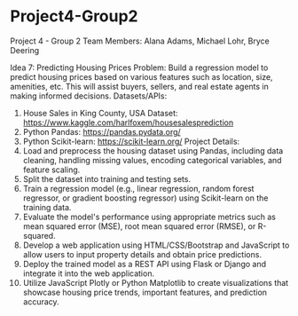 # Project4-Group2
Project 4 - Group 2
Team Members: Alana Adams, Michael Lohr, Bryce Deering

Idea 7: Predicting Housing Prices Problem: Build a regression model to predict housing prices based on
various features such as location, size, amenities, etc. This will assist buyers, sellers, and real estate agents in
making informed decisions.
Datasets/APIs:
1. House Sales in King County, USA Dataset: https://www.kaggle.com/harlfoxem/housesalesprediction
2. Python Pandas: https://pandas.pydata.org/
3. Python Scikit-learn: https://scikit-learn.org/
Project Details:
1. Load and preprocess the housing dataset using Pandas, including data cleaning, handling missing
values, encoding categorical variables, and feature scaling.
2. Split the dataset into training and testing sets.
3. Train a regression model (e.g., linear regression, random forest regressor, or gradient boosting
regressor) using Scikit-learn on the training data.
4. Evaluate the model's performance using appropriate metrics such as mean squared error (MSE), root
mean squared error (RMSE), or R-squared.
5. Develop a web application using HTML/CSS/Bootstrap and JavaScript to allow users to input property
details and obtain price predictions.
6. Deploy the trained model as a REST API using Flask or Django and integrate it into the web application.
7. Utilize JavaScript Plotly or Python Matplotlib to create visualizations that showcase housing price
trends, important features, and prediction accuracy.
